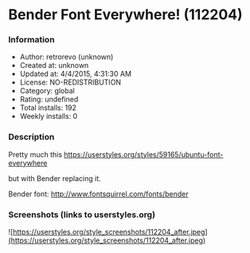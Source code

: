 # Bender Font Everywhere! (112204)

### Information
- Author: retrorevo (unknown)
- Created at: unknown
- Updated at: 4/4/2015, 4:31:30 AM
- License: NO-REDISTRIBUTION
- Category: global
- Rating: undefined
- Total installs: 192
- Weekly installs: 0


### Description
Pretty much this https://userstyles.org/styles/59165/ubuntu-font-everywhere

but with Bender replacing it.

Bender font: http://www.fontsquirrel.com/fonts/bender


### Screenshots (links to userstyles.org)
![https://userstyles.org/style_screenshots/112204_after.jpeg](https://userstyles.org/style_screenshots/112204_after.jpeg)


